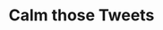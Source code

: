 ---
layout: page_project
id: tweets
status: progress
title: Calm those Tweets
tagline: Design for Angry Twitter Tweets
contributors: 
 - mallikaa
 - sarthakm
trellourl: 
facebookurl:
twitterurl:
behanceurl:
permalink: /news/tweets
---